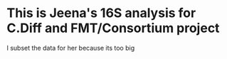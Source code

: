 # This is Jeena's 16S analysis for C.Diff and FMT/Consortium project
I subset the data for her because its too big
